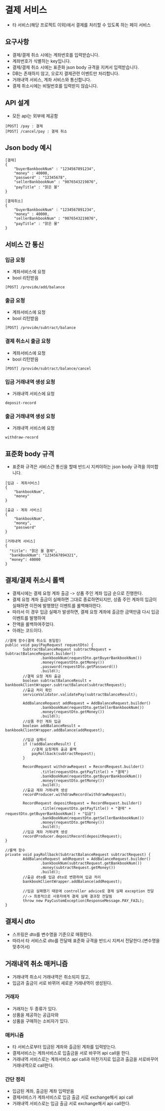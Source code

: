 # 결제 서비스
* 타 서비스(해당 프로젝트 이외)에서 결제를 처리할 수 있도록 하는 페이 서비스

## 요구사항
* 결제/결제 취소 시에는 계좌번호를 입력받습니다.
* 계좌번호가 식별하는 key입니다.
* 결제/결제 취소 시에는 표준화 json body 규격을 지켜서 입력받습니다.
* DB는 존재하지 않고, 오로지 결제관련 이벤트만 처리합니다.
* 거래내역 서비스, 계좌 서비스와 통신합니다.
* 결제 취소시에는 비밀번호를 입력받지 않습니다.

## API 설계
* 모든 api는 외부에 제공함
```
[POST] /pay : 결제
[POST] /cancel/pay : 결제 취소
```

## Json body 예시
```
[결제]
{
    "buyerBankbookNum" : "1234567891234",
    "money" : 40000,
    "password" : "12345678",
    "sellerBankbookNum" : "9876543219876",
    "payTitle" : "맑은 물"
}

[결제취소]
{
    "buyerBankbookNum" : "1234567891234",
    "money" : 40000,
    "sellerBankbookNum" : "9876543219876",
    "payTitle" : "맑은 물"
}
```

## 서비스 간 통신
### 입금 요청
* 계좌서비스에 요청
* bool 리턴받음
```
[POST] /provide/add/balance
```
### 출금 요청
* 계좌서비스에 요청
* bool 리턴받음
```
[POST] /provide/subtract/balance
```
### 결제 취소시 출금 요청
* 계좌서비스에 요청
* bool 리턴받음
```
[POST] /provide/subtract/balance/cancel
```
### 입금 거래내역 생성 요청
* 거래내역 서비스에 요청
```
deposit-record
```
### 출금 거래내역 생성 요청
* 거래내역 서비스에 요청
```
withdraw-record
```

## 표준화 body 규격
* 표준화 규격은 서비스간 통신을 할때 반드시 지켜야하는 json body 규격을 의미합니다.
```
[입금 - 계좌서비스]
{
    "bankbookNum",
    "money"
}

[출금 - 계좌 서비스]
{
    "bankbookNum",
    "money",
    "password"
}

[거래내역 서비스]
{
  "title": "맑은 물 결제",
  "bankBookNum": "1234567894321",
  "money": 40000
}
```

## 결제/결제 취소시 롤백
* 결제시에는 결제 요청 계좌 출금 -> 상품 주인 계좌 입금 순으로 진행한다.
* 결제 요청 계좌 출금이 실패하면 그대로 종료하면되지만, 상줌 주인 계좌의 입금이 실패하면 이전에 발행했던 이벤트를 롤백해야한다.
* 따라서 이 경우 입금 실패가 발생하면, 결제 요청 계좌에 출금한 금액만큼 다시 입금 이벤트를 발행하여
* 잔액을 롤백하여주었다.
* 아래는 코드이다.
```
//결제 함수(결제 취소도 동일함)
public void pay(PayRequest requestDto) {
        SubtractBalanceRequest subtractRequest = SubtractBalanceRequest.builder()
                .bankbookNum(requestDto.getBuyerBankbookNum())
                .money(requestDto.getMoney())
                .password(requestDto.getPassword())
                .build();
        //결제 요청 계좌 출금
        boolean subtractBalanceResult = bankbookClientWrapper.subtractBalance(subtractRequest);
        //출금 처리 확인
        serviceValidator.validatePay(subtractBalanceResult);

        AddBalanceRequest addRequest = AddBalanceRequest.builder()
                .bankbookNum(requestDto.getSellerBankbookNum())
                .money(requestDto.getMoney())
                .build();
        //상품 주인 계좌 입금
        boolean addBalanceResult = bankbookClientWrapper.addBalance(addRequest);

        //입금 실패시
        if (!addBalanceResult) {
            //결제 요청계좌 출금 롤백
            payRollback(subtractRequest);
        }

        RecordRequest withdrawRequest = RecordRequest.builder()
                .title(requestDto.getPayTitle() + "결제")
                .bankBookNum(requestDto.getBuyerBankbookNum())
                .money(requestDto.getMoney())
                .build();
        //출금 계좌 거래내역 생성
        recordProducer.withdrawRecord(withdrawRequest);

        RecordRequest depositRequest = RecordRequest.builder()
                .title(requestDto.getPayTitle() + "결제" + requestDto.getBuyerBankbookNum() + "입금")
                .bankBookNum(requestDto.getSellerBankbookNum())
                .money(requestDto.getMoney())
                .build();
        //입금 계좌 거래내역 생성
        recordProducer.depositRecord(depositRequest);
}

//롤백 함수
private void payRollback(SubtractBalanceRequest subtractRequest) {
        AddBalanceRequest addRequest = AddBalanceRequest.builder()
                .bankbookNum(subtractRequest.getBankbookNum())
                .money(subtractRequest.getMoney())
                .build();
        //출금 dto를 입금 dto로 변환하여 입금 처리
        bankbookClientWrapper.addBalance(addRequest);

        //입금 실패했기 때문에 controller advice로 결제 실패 exception 전달
        //-> 최종적으로 사용자에게 결제 실패 결과창 전달됨
        throw new PayCustomException(ResponseMessage.PAY_FAIL);
}
```

## 결제시 dto
* 스프링은 dto를 변수명을 기준으로 매핑한다.
* 따라서 타 서비스로 dto를 전달때 표준화 규격을 반드시 지켜서 전달한다.(변수명을 맞추어서)

## 거래내역 취소 매커니즘
* 거래내역 취소시 거래내역은 취소되지 않고,
* 입금과 출금이 서로 바뀌어 새로운 거래내역이 생성된다.
### 거래자
* 거래자는 두 종류가 있다.
* 상품을 제공하는 공급자와
* 상품을 구매하는 소비자가 있다.
### 매커니즘
* 타 서비스로부터 입금된 계좌와 출금된 계좌를 입력받는다.
* 결제서비스는 계좌서비스로 입출금을 서로 바꾸어 api call을 한다.
* 거래내역 서비스로는 계좌서비스 api call과 마찬가지로 입금과 출금을 서로바꾸어 거래내역으로 call한다.
### 간단 정리
* 입금된 계좌, 출금된 계좌 입력받음
* 결제서비스가 계좌서비스로 입금 출금 서로 exchange해서 api call
* 거래내역 서비스로는 입금 출금 서로 exchange해서 api call한다.